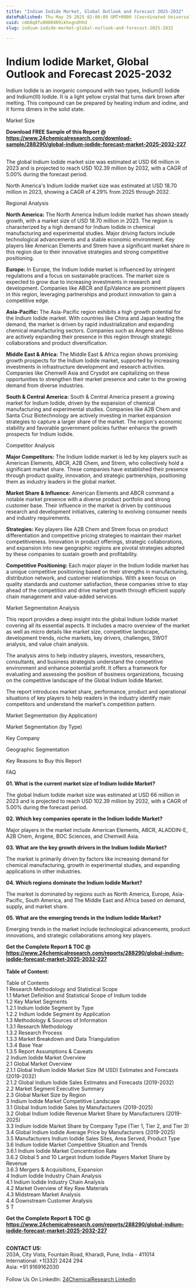 ```yaml
---
title: "Indium Iodide Market, Global Outlook and Forecast 2025-2032"
datePublished: Thu May 29 2025 02:00:09 GMT+0000 (Coordinated Universal Time)
cuid: cmb8q8fu0000409ikhxgndhhd
slug: indium-iodide-market-global-outlook-and-forecast-2025-2032

---
```


# Indium Iodide Market, Global Outlook and Forecast 2025-2032

<p>Indium Iodide is an inorganic compound with two types, Indium(I) Iodide and Indium(III) Iodide. It is a light yellow crystal that turns dark brown after melting. This compound can be prepared by heating indium and iodine, and it forms dimers in the solid state.</p><p>
Market Size</p><p>
</p><div><b>Download FREE Sample of this Report @ 
            <a href="https://www.24chemicalresearch.com/download-sample/288290/global-indium-iodide-forecast-market-2025-2032-227">
            https://www.24chemicalresearch.com/download-sample/288290/global-indium-iodide-forecast-market-2025-2032-227</a></b></div><br><p>The global Indium Iodide market size was estimated at USD 66 million in 2023 and is projected to reach USD 102.39 million by 2032, with a CAGR of 5.00% during the forecast period.</p><p>
</p><p>North America's Indium Iodide market size was estimated at USD 18.70 million in 2023, showing a CAGR of 4.29% from 2025 through 2032.</p><p>
Regional Analysis</p><p>
</p><p><strong>North America:</strong> The North America Indium Iodide market has shown steady growth, with a market size of USD 18.70 million in 2023. The region is characterized by a high demand for Indium Iodide in chemical manufacturing and experimental studies. Major driving factors include technological advancements and a stable economic environment. Key players like American Elements and Strem have a significant market share in this region due to their innovative strategies and strong competitive positioning.</p><p>
</p><p><strong>Europe:</strong> In Europe, the Indium Iodide market is influenced by stringent regulations and a focus on sustainable practices. The market size is expected to grow due to increasing investments in research and development. Companies like ABCR and EpiValence are prominent players in this region, leveraging partnerships and product innovation to gain a competitive edge.</p><p>
</p><p><strong>Asia-Pacific:</strong> The Asia-Pacific region exhibits a high growth potential for the Indium Iodide market. With countries like China and Japan leading the demand, the market is driven by rapid industrialization and expanding chemical manufacturing sectors. Companies such as Angene and NBInno are actively expanding their presence in this region through strategic collaborations and product diversification.</p><p>
</p><p><strong>Middle East &amp; Africa:</strong> The Middle East &amp; Africa region shows promising growth prospects for the Indium Iodide market, supported by increasing investments in infrastructure development and research activities. Companies like Chemwill Asia and Crysdot are capitalizing on these opportunities to strengthen their market presence and cater to the growing demand from diverse industries.</p><p>
</p><p><strong>South &amp; Central America:</strong> South &amp; Central America present a growing market for Indium Iodide, driven by the expansion of chemical manufacturing and experimental studies. Companies like A2B Chem and Santa Cruz Biotechnology are actively investing in market expansion strategies to capture a larger share of the market. The region's economic stability and favorable government policies further enhance the growth prospects for Indium Iodide.</p><p>
Competitor Analysis</p><p>
</p><p><strong>Major Competitors:</strong> The Indium Iodide market is led by key players such as American Elements, ABCR, A2B Chem, and Strem, who collectively hold a significant market share. These companies have established their presence through product quality, innovation, and strategic partnerships, positioning them as industry leaders in the global market.</p><p>
</p><p><strong>Market Share &amp; Influence:</strong> American Elements and ABCR command a notable market presence with a diverse product portfolio and strong customer base. Their influence in the market is driven by continuous research and development initiatives, catering to evolving consumer needs and industry requirements.</p><p>
</p><p><strong>Strategies:</strong> Key players like A2B Chem and Strem focus on product differentiation and competitive pricing strategies to maintain their market competitiveness. Innovation in product offerings, strategic collaborations, and expansion into new geographic regions are pivotal strategies adopted by these companies to sustain growth and profitability.</p><p>
</p><p><strong>Competitive Positioning:</strong> Each major player in the Indium Iodide market has a unique competitive positioning based on their strengths in manufacturing, distribution network, and customer relationships. With a keen focus on quality standards and customer satisfaction, these companies strive to stay ahead of the competition and drive market growth through efficient supply chain management and value-added services.</p><p>
Market Segmentation Analysis</p><p>
</p><p>This report provides a deep insight into the global Indium Iodide market covering all its essential aspects. It includes a macro overview of the market as well as micro details like market size, competitive landscape, development trends, niche markets, key drivers, challenges, SWOT analysis, and value chain analysis.</p><p>
</p><p>The analysis aims to help industry players, investors, researchers, consultants, and business strategists understand the competitive environment and enhance potential profit. It offers a framework for evaluating and assessing the position of business organizations, focusing on the competitive landscape of the Global Indium Iodide Market.</p><p>
</p><p>The report introduces market share, performance, product and operational situations of key players to help readers in the industry identify main competitors and understand the market's competition pattern.</p><p>
Market Segmentation (by Application)</p><p>
</p><p>
Market Segmentation (by Type)</p><p>
</p><p>
Key Company</p><p>
</p><p>
Geographic Segmentation</p><p>
</p><p>
Key Reasons to Buy this Report</p><p>
</p><p>
FAQ </p><p>
<strong>01. What is the current market size of Indium Iodide Market?</strong></p><p>
</p><p>The global Indium Iodide market size was estimated at USD 66 million in 2023 and is projected to reach USD 102.39 million by 2032, with a CAGR of 5.00% during the forecast period.</p><p>
<strong>02. Which key companies operate in the Indium Iodide Market?</strong></p><p>
</p><p>Major players in the market include American Elements, ABCR, ALADDIN-E, A2B Chem, Angene, BOC Sciences, and Chemwill Asia.</p><p>
<strong>03. What are the key growth drivers in the Indium Iodide Market?</strong></p><p>
</p><p>The market is primarily driven by factors like increasing demand for chemical manufacturing, growth in experimental studies, and expanding applications in other industries.</p><p>
<strong>04. Which regions dominate the Indium Iodide Market?</strong></p><p>
</p><p>The market is dominated by regions such as North America, Europe, Asia-Pacific, South America, and The Middle East and Africa based on demand, supply, and market share.</p><p>
<strong>05. What are the emerging trends in the Indium Iodide Market?</strong></p><p>
</p><p>Emerging trends in the market include technological advancements, product innovations, and strategic collaborations among key players.</p>

<div><b>Get the Complete Report & TOC @ 
            <a href="https://www.24chemicalresearch.com/reports/288290/global-indium-iodide-forecast-market-2025-2032-227">
            https://www.24chemicalresearch.com/reports/288290/global-indium-iodide-forecast-market-2025-2032-227</a></b></div><br>
            <b>Table of Content:</b><p>Table of Contents<br />
1 Research Methodology and Statistical Scope<br />
1.1 Market Definition and Statistical Scope of Indium Iodide<br />
1.2 Key Market Segments<br />
1.2.1 Indium Iodide Segment by Type<br />
1.2.2 Indium Iodide Segment by Application<br />
1.3 Methodology & Sources of Information<br />
1.3.1 Research Methodology<br />
1.3.2 Research Process<br />
1.3.3 Market Breakdown and Data Triangulation<br />
1.3.4 Base Year<br />
1.3.5 Report Assumptions & Caveats<br />
2 Indium Iodide Market Overview<br />
2.1 Global Market Overview<br />
2.1.1 Global Indium Iodide Market Size (M USD) Estimates and Forecasts (2019-2032)<br />
2.1.2 Global Indium Iodide Sales Estimates and Forecasts (2019-2032)<br />
2.2 Market Segment Executive Summary<br />
2.3 Global Market Size by Region<br />
3 Indium Iodide Market Competitive Landscape<br />
3.1 Global Indium Iodide Sales by Manufacturers (2019-2025)<br />
3.2 Global Indium Iodide Revenue Market Share by Manufacturers (2019-2025)<br />
3.3 Indium Iodide Market Share by Company Type (Tier 1, Tier 2, and Tier 3)<br />
3.4 Global Indium Iodide Average Price by Manufacturers (2019-2025)<br />
3.5 Manufacturers Indium Iodide Sales Sites, Area Served, Product Type<br />
3.6 Indium Iodide Market Competitive Situation and Trends<br />
3.6.1 Indium Iodide Market Concentration Rate<br />
3.6.2 Global 5 and 10 Largest Indium Iodide Players Market Share by Revenue<br />
3.6.3 Mergers & Acquisitions, Expansion<br />
4 Indium Iodide Industry Chain Analysis<br />
4.1 Indium Iodide Industry Chain Analysis<br />
4.2 Market Overview of Key Raw Materials<br />
4.3 Midstream Market Analysis<br />
4.4 Downstream Customer Analysis<br />
5 T</p>

<div><b>Get the Complete Report & TOC @ 
            <a href="https://www.24chemicalresearch.com/reports/288290/global-indium-iodide-forecast-market-2025-2032-227">
            https://www.24chemicalresearch.com/reports/288290/global-indium-iodide-forecast-market-2025-2032-227</a></b></div><br>

<b>CONTACT US:</b><br>
            203A, City Vista, Fountain Road, Kharadi, Pune, India - 411014<br>
            International: +1(332) 2424 294<br>
            Asia: +91 9169162030 <br><br>
            Follow Us On LinkedIn: <a href="https://www.linkedin.com/company/24chemicalresearch/">24ChemicalResearch LinkedIn</a>